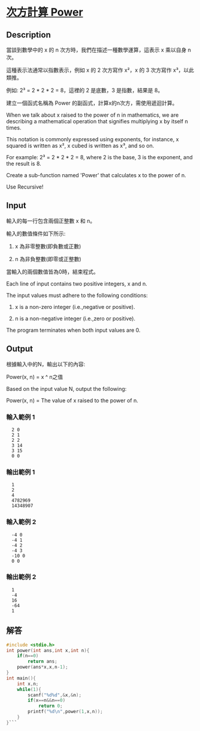 # [次方計算 Power](https://oj.fcu.edu.tw/contest/845/problem/014)

## Description

當談到數學中的 x 的 n 次方時，我們在描述一種數學運算，這表示 x 乘以自身 n 次。

這種表示法通常以指數表示，例如 x 的 2 次方寫作 x²，x 的 3 次方寫作 x³，以此類推。

例如: 2³ = 2 * 2 * 2 = 8，這裡的 2 是底數，3 是指數，結果是 8。

建立一個函式名稱為 Power 的副函式，計算x的n次方，需使用遞迴計算。



When we talk about x raised to the power of n in mathematics, we are describing a mathematical operation that signifies multiplying x by itself n times.

This notation is commonly expressed using exponents, for instance, x squared is written as x², x cubed is written as x³, and so on.

For example: 2³ = 2 * 2 * 2 = 8, where 2 is the base, 3 is the exponent, and the result is 8.

Create a sub-function named 'Power' that calculates x to the power of n.

Use Recursive!


## Input
輸入的每一行包含兩個正整數 x 和 n。

輸入的數值條件如下所示:

1. x 為非零整數(即負數或正數)

2. n 為非負整數(即零或正整數)

當輸入的兩個數值皆為0時，結束程式。



Each line of input contains two positive integers, x and n.

The input values must adhere to the following conditions:

1. x is a non-zero integer (i.e.,negative or positive).

2. n is a non-negative integer (i.e.,zero or positive).

The program terminates when both input values are 0.


## Output
根據輸入中的N，輸出以下的內容:

Power(x, n) = x ^ n之值



Based on the input value N, output the following:

Power(x, n) = The value of x raised to the power of n.


### 輸入範例 1 
```
  2 0
  2 1
  2 2
  3 14
  3 15
  0 0
```  
### 輸出範例 1
```
  1
  2
  4
  4782969
  14348907
  ```
### 輸入範例 2 
```
  -4 0
  -4 1
  -4 2
  -4 3
  -10 0
  0 0
  ```
### 輸出範例 2
```
  1
  -4
  16
  -64
  1
```
## 解答
```c
#include <stdio.h>
int power(int ans,int x,int n){
	if(n==0)
		return ans;
	power(ans*x,x,n-1);
}
int main(){
	int x,n;
	while(1){
		scanf("%d%d",&x,&n);
		if(x==n&&n==0)
			return 0;
		printf("%d\n",power(1,x,n));
	}
}```
